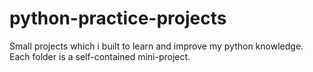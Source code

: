 # python-practice-projects
Small projects which i built to learn and improve my python knowledge. Each folder is a self-contained mini-project.
